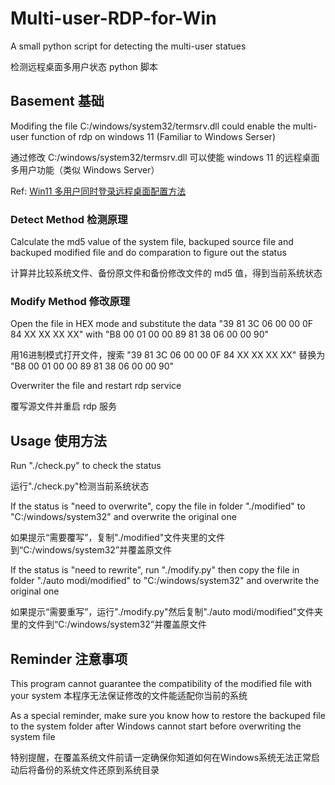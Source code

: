 # Multi-user-RDP-for-Win

A small python script for detecting the multi-user statues

检测远程桌面多用户状态 python 脚本

## Basement 基础

Modifing the file C:/windows/system32/termsrv.dll could enable the multi-user function of rdp on windows 11 (Familiar to Windows Serser)

通过修改 C:/windows/system32/termsrv.dll 可以使能 windows 11 的远程桌面多用户功能（类似 Windows Server）

Ref: [Win11 多用户同时登录远程桌面配置方法](https://www.wyr.me/post/701)

### Detect Method 检测原理

Calculate the md5 value of the system file, backuped source file and backuped modified file and do comparation to figure out the status

计算并比较系统文件、备份原文件和备份修改文件的 md5 值，得到当前系统状态

### Modify Method 修改原理

Open the file in HEX mode and substitute the data "39 81 3C 06 00 00 0F 84 XX XX XX XX" with "B8 00 01 00 00 89 81 38 06 00 00 90"

用16进制模式打开文件，搜索 "39 81 3C 06 00 00 0F 84 XX XX XX XX" 替换为 "B8 00 01 00 00 89 81 38 06 00 00 90"

Overwriter the file and restart rdp service

覆写源文件并重启 rdp 服务

## Usage 使用方法

Run "./check.py" to check the status

运行"./check.py"检测当前系统状态

If the status is "need to overwrite", copy the file in folder "./modified" to "C:/windows/system32" and overwrite the original one

如果提示“需要覆写”，复制"./modified"文件夹里的文件到“C:/windows/system32”并覆盖原文件

If the status is "need to rewrite", run "./modify.py" then copy the file in folder "./auto modi/modified" to "C:/windows/system32" and overwrite the original one

如果提示“需要重写”，运行"./modify.py"然后复制"./auto modi/modified"文件夹里的文件到“C:/windows/system32”并覆盖原文件

## Reminder 注意事项

This program cannot guarantee the compatibility of the modified file with your system
本程序无法保证修改的文件能适配你当前的系统

As a special reminder, make sure you know how to restore the backuped file to the system folder after Windows cannot start before overwriting the system file

特别提醒，在覆盖系统文件前请一定确保你知道如何在Windows系统无法正常启动后将备份的系统文件还原到系统目录

